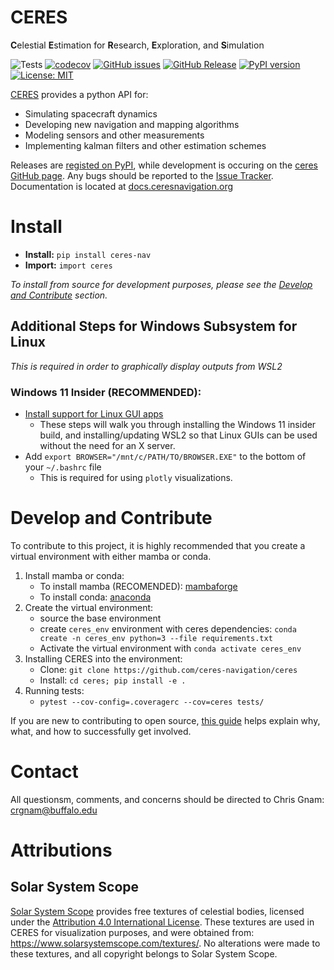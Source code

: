 # CERES
**C**elestial **E**stimation for **R**esearch, **E**xploration, and **S**imulation

![Tests](https://github.com/ceres-navigation/ceres/actions/workflows/tests.yml/badge.svg)
[![codecov](https://codecov.io/gh/ceres-navigation/ceres/branch/main/graph/badge.svg?token=BX07Q0PITB)](https://codecov.io/gh/ceres-navigation/ceres)
[![GitHub issues](https://img.shields.io/github/issues/ceres-navigation/ceres)](https://github.com/ceres-navigation/ceres/issues)
[![GitHub Release](https://img.shields.io/github/v/release/ceres-navigation/ceres)](https://github.com/ceres-navigation/ceres/releases)
[![PyPI version](https://badge.fury.io/py/ceres-nav.svg)](https://pypi.org/project/ceres-nav/)
[![License: MIT](https://img.shields.io/badge/License-MIT-yellow.svg)](https://opensource.org/licenses/MIT)

[CERES](https://ceresnavigation.org) provides a python API for:
- Simulating spacecraft dynamics
- Developing new navigation and mapping algorithms
- Modeling sensors and other measurements
- Implementing kalman filters and other estimation schemes

Releases are [registed on PyPI](https://pypi.org/project/ceres-nav/), while development is occuring on the [ceres GitHub page](https://github.com/ceres-navigation/ceres).  Any bugs should be reported to the [Issue Tracker](https://github.com/ceres-navigation/ceres/issues).  Documentation is located at [docs.ceresnavigation.org](https://docs.ceresnavigation.org)


# Install
- **Install:**  `pip install ceres-nav`
- **Import:**  `import ceres`

*To install from source for development purposes, please see the [Develop and Contribute](#develop-and-contribute) section.*

## Additional Steps for Windows Subsystem for Linux
*This is required in order to graphically display outputs from WSL2*

### Windows 11 Insider (RECOMMENDED):
- [Install support for Linux GUI apps](https://docs.microsoft.com/en-us/windows/wsl/tutorials/gui-apps)
    - These steps will walk you through installing the Windows 11 insider build, and installing/updating WSL2 so that Linux GUIs can be used without the need for an X server.
- Add `export BROWSER="/mnt/c/PATH/TO/BROWSER.EXE"` to the bottom of your `~/.bashrc` file
    - This is required for using `plotly` visualizations.

# Develop and Contribute
To contribute to this project, it is highly recommended that you create a virtual environment with either mamba or conda.
1. Install mamba or conda:
    - To install mamba (RECOMENDED): [mambaforge](https://github.com/conda-forge/miniforge#mambaforge)
    - To install conda: [anaconda](https://www.anaconda.com/products/individual)
2. Create the virtual environment:
    - source the base environment
    - create `ceres_env` environment with ceres dependencies: `conda create -n ceres_env python=3 --file requirements.txt`
    - Activate the virtual environment with `conda activate ceres_env`
3. Installing CERES into the environment:
   - Clone: `git clone https://github.com/ceres-navigation/ceres`
   - Install: `cd ceres; pip install -e .`
4. Running tests:
   - `pytest --cov-config=.coveragerc --cov=ceres tests/`

If you are new to contributing to open source, [this
guide](https://opensource.guide/how-to-contribute/) helps explain why, what,
and how to successfully get involved.

# Contact
All questionsm, comments, and concerns should be directed to Chris Gnam: crgnam@buffalo.edu

# Attributions
## Solar System Scope
[Solar System Scope](https://www.solarsystemscope.com) provides free textures of celestial bodies, licensed under the [Attribution 4.0 International License](https://creativecommons.org/licenses/by/4.0/).  These textures are used in CERES for visualization purposes, and were obtained from: https://www.solarsystemscope.com/textures/.  No alterations were made to these textures, and all copyright belongs to Solar System Scope.
